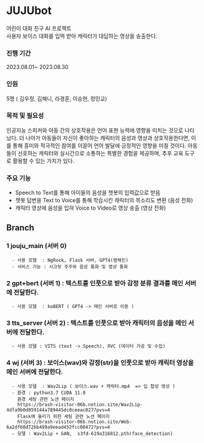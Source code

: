 # JUJUbot  
  
  
어린이 대화 친구 AI 프로젝트  
사용자 보이스 대화를 입력 받아 캐릭터가 대답하는 영상을 송출한다.  

### 진행 기간

2023.08.01~ 2023.08.30

### 인원

5명 ( 김우정, 김해니, 라경훈, 이승현, 정민교)

### 목적 및 필요성

인공지능 스피커와 아동 간의 상호작용은 언어 표현 능력에 영향을 미치는 것으로 나타났다. 더 나아가 아동들이 자신이 좋아하는 캐릭터의 음성과 영상과 상호작용한다면, 이를 통해 흥미와 적극적인 참여를 이끌어 언어 발달에 긍정적인 영향을 미칠 것이다. 아동들이 선호하는 캐릭터와 실시간으로 소통하는 특별한 경험을 제공하며, 추후 교육 도구로 활용할 수 있는 가치가 있다.

### 주요 기능

- Speech to Text를 통해 아이들의 음성을 챗봇의 입력값으로 받음 
- 챗봇 답변을 Text to Voice를 통해 학습시킨 캐릭터의 목소리도 변환 (음성 전화)
- 캐릭터 영상에 음성을 입혀 Voice to Video로 영상 송출 (영상 전화) 


## Branch   
   
### 1 jouju_main (서버 0)
      - 사용 모델  : NgRock, Flask 서버, GPT4(랭체인)
      - 서비스 기능 : 시크릿 주주와 음성 통화 및 영상 통화
  
### 2 gpt+bert (서버 1) : 텍스트를 인풋으로 받아 감정 분류 결과를 메인 서버에 전달한다.
      - 사용 모델  : koBERT ( GPT4 -> 메인 서버로 이동 )


### 3 tts_server (서버 2) : 텍스트를 인풋으로 받아 캐릭터의 음성을 메인 서버에 전달한다.
      - 사용 모델 : VITS (text -> Speech), RVC (데이터 가공 및 수집)

 
### 4 wj (서버 3) : 보이스(wav)와 감정(str)을 인풋으로 받아 캐릭터 영상을 메인 서버에 전달한다.  
      - 사용 모델  : Wav2Lip ( 보이스.wav + 캐릭터.mp4  => 입 합성 영상 ) 
      - 환경 : python3.7 CUDA 11.0
        환경 세팅 관련 노션 페이지
        https://brash-visitor-06b.notion.site/Wav2Lip-4dfa9b0d059144a789445dc0ceeac027?pvs=4
        Flask에 올리기 위한 세팅 관련 노션 페이지
        https://brash-visitor-06b.notion.site/Web-6a2df60d72bb499a9eead452fcc00472?pvs=4
      - 모델 : Wav2Lip + GAN,  s3fd-619a316812.pth(face_detection)
      
      

